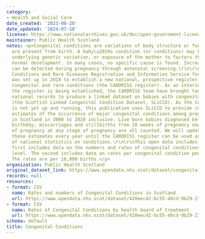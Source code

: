 ```yaml
---
category:
- Health and Social Care
date_created: '2023-08-28'
date_updated: '2024-07-18'
license: https://www.nationalarchives.gov.uk/doc/open-government-licence/version/3/
maintainer: Public Health Scotland
notes: <p>Congenital conditions are variations of body structure or function which
  are present from birth. A baby\u2019s condition (or conditions) may be due to an
  underlying genetic variation, or exposure of the mother to factors that disrupt
  normal development. In many cases, no specific cause is found. Increasingly, conditions
  can be detected during pregnancy through antenatal screening.\r\n\r\nThe Congenital
  Conditions and Rare Diseases Registration and Information Service for Scotland (CARDRISS)
  was set up in 2018 to establish a new national, prospective register of babies with
  congenital and rare conditions (the CARDRISS register). As an interim measure whilst
  the register is being established, the CARDRISS team have brought together existing
  national records to produce a linked dataset on babies with congenital conditions
  (the Scottish Linked Congenital Condition Dataset, SLiCCD). As the CARDRISS register
  is not yet up and running, this publication uses SLiCCD to provide current best
  estimates of the occurrence of major congenital conditions among pregnancies ending
  in Scotland in 2000 to 2020 inclusive. Live born babies diagnosed before their first
  birthday; miscarriages and stillbirths from 20 weeks of pregnancy onwards; and terminations
  of pregnancy at any stage of pregnancy are all counted. We will update and publish
  these estimates every year until the CARDRISS register can be used as the source
  of national statistics on conditions.\r\n\r\nThis open data includes 2 tables. The
  first includes data on the numbers and rates of congenital conditions at Scotland
  level. The second includes data on rates per congenital condition per health board.
  The rates are per 10,000 births.</p>
organization: Public Health Scotland
original_dataset_link: https://www.opendata.nhs.scot/dataset/congenital-conditions
records: null
resources:
- format: CSV
  name: Rates and numbers of Congenital Conditions in Scotland
  url: https://www.opendata.nhs.scot/dataset/420eec42-bc55-48cd-9b29-238d6fe32ea4/resource/dfe593f4-a419-412a-8f55-ec44bf2439b0/download/congenital_conditions_scotland.csv
- format: CSV
  name: Rates of Congenital Conditions by health board of treatment
  url: https://www.opendata.nhs.scot/dataset/420eec42-bc55-48cd-9b29-238d6fe32ea4/resource/4e479d78-7b20-4d67-8cf2-2f0bda142e49/download/congenital_conditions_by_hbt.csv
schema: default
title: Congenital Conditions
---
```

